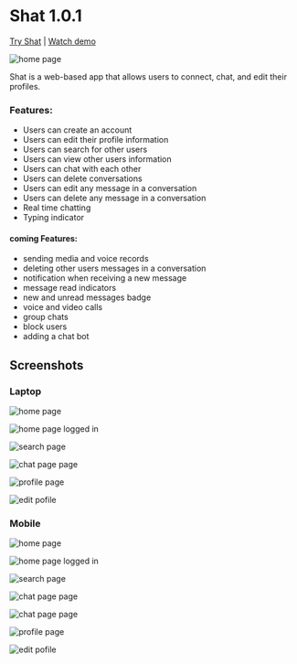 # Shat 1.0.1

[Try Shat](https://shat.netlify.app/) | [Watch demo](https://drive.google.com/file/d/1koQDwlB4SsuY25M5MPPvi76-0GQTntI4/view)

![home page](./src/Assets/shat-logo.png)

Shat is a web-based app that allows users to connect, chat, and edit their profiles.

### Features:
- Users can create an account
- Users can edit their profile information 
- Users can search for other users 
- Users can view other users information
- Users can chat with each other
- Users can delete conversations
- Users can edit any message in a conversation 
- Users can delete any message in a conversation
- Real time chatting
- Typing indicator

#### coming Features:
- sending media and voice records
- deleting other users messages in a conversation 
- notification when receiving a new message
- message read indicators
- new and unread messages badge
- voice and video calls
- group chats
- block users
- adding a chat bot 

## Screenshots

### Laptop

![home page](./src/Assets/homepage.png)

![home page logged in](./src/Assets/home%20page%202.png)

![search page](./src/Assets/search%20page.png)

![chat page page](./src/Assets/chat%20page.png)

![profile page](./src/Assets/profile%20page.png)

![edit pofile](./src/Assets/edit%20profile.png)

### Mobile

![home page](./src/Assets/Mhome.jpg)

![home page logged in](./src/Assets/Mhome2.jpg)

![search page](./src/Assets/Mseaerch.jpg)

![chat page page](./src/Assets/Mchat1.jpg)

![chat page page](./src/Assets/Mchat2.jpg)

![profile page](./src/Assets/Mprofile.jpg)

![edit pofile](./src/Assets/Mprofiledit.jpg)